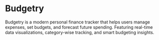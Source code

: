 # Budgetry
Budgetry is a modern personal finance tracker that helps users manage expenses, set budgets, and forecast future spending. Featuring real-time data visualizations, category-wise tracking, and smart budgeting insights.
